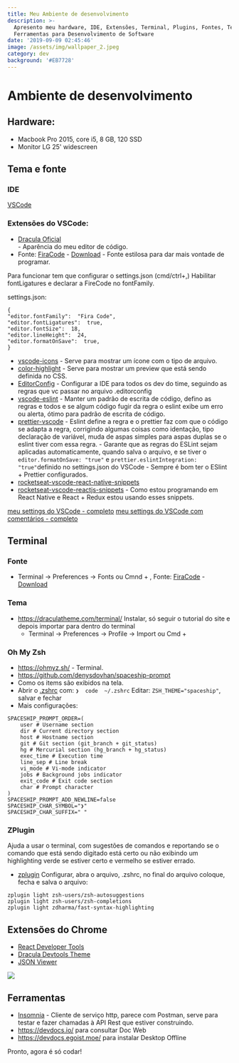 ```yaml
---
title: Meu Ambiente de desenvolvimento
description: >-
  Apresento meu hardware, IDE, Extensões, Terminal, Plugins, Fontes, Tema e
  Ferramentas para Desenvolvimento de Software
date: '2019-09-09 02:45:46'
image: /assets/img/wallpaper_2.jpeg
category: dev
background: '#EB7728'
---
```

# Ambiente de desenvolvimento

## Hardware:

* Macbook Pro 2015, core i5, 8 GB, 120 SSD
* Monitor LG 25' widescreen

## Tema e fonte

### IDE

[VSCode](https://code.visualstudio.com/)

### Extensões do VSCode:

* [Dracula Oficial](https://draculatheme.com/visual-studio-code/)\
  		 - Aparência do meu editor de código.
* Fonte: [FiraCode](https://github.com/tonsky/FiraCode) - [Download](https://github.com/tonsky/FiraCode/releases/download/1.207/FiraCode_1.207.zip)
  		 - Fonte estilosa para dar mais vontade de programar.

Para funcionar tem que configurar o settings.json (cmd/ctrl+,) 
Habilitar fontLigatures e declarar a FireCode no fontFamily.

settings.json:

```
{
"editor.fontFamily":  "Fira Code",
"editor.fontLigatures":  true,
"editor.fontSize":  18,
"editor.lineHeight":  24,
"editor.formatOnSave":  true,
}
```

* [vscode-icons](https://marketplace.visualstudio.com/items?itemName=vscode-icons-team.vscode-icons)
  		- Serve para mostrar um ícone com o tipo de arquivo.
* [color-highlight](https://marketplace.visualstudio.com/items?itemName=naumovs.color-highlight)
  		- Serve para mostrar um preview que está sendo definida no CSS.
* [EditorConfig](https://marketplace.visualstudio.com/items?itemName=EditorConfig.EditorConfig)
  		- Configurar a IDE para todos os dev do time, seguindo as regras que vc passar no arquivo .editorconfig
* [vscode-eslint](https://github.com/microsoft/vscode-eslint)
  		- Manter um padrão de escrita de código, defino as regras e todos e se algum código fugir da regra o eslint exibe um erro ou alerta, ótimo para padrão de escrita de código.
* [prettier-vscode](https://github.com/prettier/prettier-vscode)
  		- Eslint define a regra e o prettier faz com que o código se adapta a regra, corrigindo algumas coisas como identação, tipo declaração de variável, muda de aspas simples para aspas duplas se o eslint tiver com essa regra.
  		- Garante que as regras do ESLint sejam aplicadas automaticamente, quando salva o arquivo, e se tiver o `editor.formatOnSave: "true"` e `prettier.eslintIntegration: "true"`definido no settings.json do VSCode
  		- Sempre é bom ter o ESlint + Prettier configurados.
* [rocketseat-vscode-react-native-snippets](https://github.com/Rocketseat/rocketseat-vscode-react-native-snippets)
* [rocketseat-vscode-reactjs-snippets](https://github.com/Rocketseat/rocketseat-vscode-reactjs-snippets)
  		- Como estou programando em React Native e React + Redux estou usando esses snippets.

[meu settings do VSCode - completo](https://gist.github.com/tgmarinho/99785237d9d00c2a0f0e4d10fa293e6b)
[meu settings do VSCode com comentários - completo](https://gist.github.com/tgmarinho/8bbca48841602ed0a53662296f91beb6)

## Terminal

### Fonte

* Terminal -> Preferences -> Fonts ou Cmnd + ,
  Fonte: [FiraCode](https://github.com/tonsky/FiraCode) - [Download](https://github.com/tonsky/FiraCode/releases/download/1.207/FiraCode_1.207.zip)

### Tema

* <https://draculatheme.com/terminal/>
  Instalar, só seguir o tutorial do site e depois importar para dentro do terminal
  	 - Terminal -> Preferences -> Profile -> Import ou Cmd + 

### Oh My Zsh

* <https://ohmyz.sh/>
  		- Terminal.
* <https://github.com/denysdovhan/spaceship-prompt>
* Como os items são exibidos na tela.
* Abrir o [.zshrc](https://gist.github.com/tgmarinho/9256be40ec1344d0e20fd6d685ebb0eb) com: `❯  code  ~/.zshrc` Editar: `ZSH_THEME="spaceship"`, salvar e fechar
* Mais configurações:


```
SPACESHIP_PROMPT_ORDER=(
	user # Username section
	dir # Current directory section
	host # Hostname section
	git # Git section (git_branch + git_status)
	hg # Mercurial section (hg_branch + hg_status)
	exec_time # Execution time
	line_sep # Line break
	vi_mode # Vi-mode indicator
	jobs # Background jobs indicator
	exit_code # Exit code section
	char # Prompt character
)
SPACESHIP_PROMPT_ADD_NEWLINE=false
SPACESHIP_CHAR_SYMBOL="❯"
SPACESHIP_CHAR_SUFFIX=" "
```

### ZPlugin

Ajuda a usar o terminal, com sugestões de comandos e reportando se o comando que está sendo digitado está certo ou não exibindo um highlighting verde se estiver certo e vermelho se estiver errado.

* [zplugin](https://github.com/zdharma/zplugin)
  Configurar, abra o arquivo, .zshrc, no final do arquivo coloque, fecha e salva o arquivo:


```
zplugin light zsh-users/zsh-autosuggestions
zplugin light zsh-users/zsh-completions
zplugin light zdharma/fast-syntax-highlighting
```

## Extensões do Chrome

* [React Developer Tools](https://chrome.google.com/webstore/detail/react-developer-tools/fmkadmapgofadopljbjfkapdkoienihi)
* [Dracula Devtools Theme](https://chrome.google.com/webstore/detail/dracula-devtools-theme/gdhgkfojgddhijhlnnnbopleoabkeife)
* [JSON Viewer](https://chrome.google.com/webstore/detail/json-viewer/gbmdgpbipfallnflgajpaliibnhdgobh?hl=pt-BR)

![](/assets/img/screen-shot-2019-09-09-at-14.22.24.png)

## Ferramentas

* [Insomnia](https://insomnia.rest/download/)
  		- Cliente de serviço http, parece com Postman, serve para  testar e fazer  chamadas à API Rest que estiver construindo.
* <https://devdocs.io/> para consultar Doc Web
* <https://devdocs.egoist.moe/> para instalar Desktop Offline

Pronto, agora é só codar!
